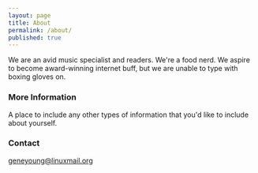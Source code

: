 ```yaml
---
layout: page
title: About
permalink: /about/
published: true
---
```


We are an avid music specialist and readers. We're a food nerd. We aspire to become award-winning internet buff, but we are unable to type with boxing gloves on. 

### More Information

A place to include any other types of information that you'd like to include about yourself.

### Contact 

[geneyoung@linuxmail.org](mailto:geneyoung@minuxmail.org)
